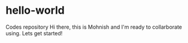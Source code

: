 # hello-world
Codes repository
Hi there, this is Mohnish and I'm ready to collarborate using. Lets get started!
